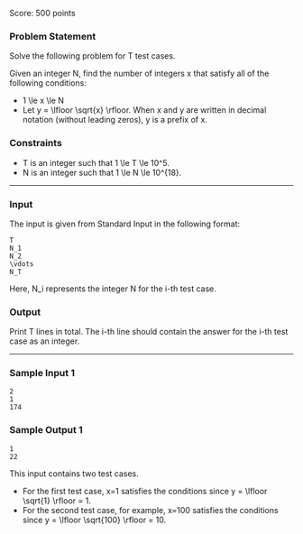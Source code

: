Score: 500 points

### Problem Statement

Solve the following problem for T test cases.

Given an integer N, find the number of integers x that satisfy all of the following conditions:

* 1 \le x \le N
* Let y = \lfloor \sqrt{x} \rfloor. When x and y are written in decimal notation (without leading zeros), y is a prefix of x.

### Constraints

* T is an integer such that 1 \le T \le 10^5.
* N is an integer such that 1 \le N \le 10^{18}.

---

### Input

The input is given from Standard Input in the following format:

```
T
N_1
N_2
\vdots
N_T
```

Here, N\_i represents the integer N for the i-th test case.

### Output

Print T lines in total.
The i-th line should contain the answer for the i-th test case as an integer.

---

### Sample Input 1

```
2
1
174
```

### Sample Output 1

```
1
22
```

This input contains two test cases.

* For the first test case, x=1 satisfies the conditions since y = \lfloor \sqrt{1} \rfloor = 1.
* For the second test case, for example, x=100 satisfies the conditions since y = \lfloor \sqrt{100} \rfloor = 10.